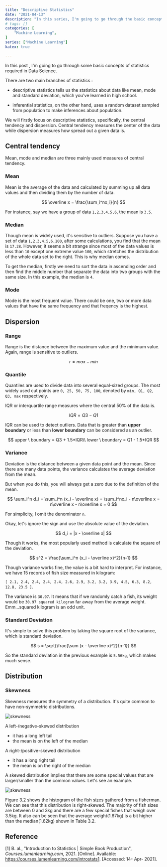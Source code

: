 ```yaml
---
title: "Descriptive Statistics"
date: "2021-04-13"
description: "In this series, I'm going to go through the basic concepts of statistics required in Data Science."
# tags: []
categories: [
    "Machine Learning",
]
series: ["Machine Learning"]
katex: true

---
```




In this post , I'm going to go through some basic concepts of  statistics required in Data Science. 



<!--more-->



There are two main branches of statistics :

- descriptive statistics tells us the statistics about data like mean, mode and standard deviation, which you've learned in high school. 

- inferential statistics, on the other hand, uses a random dataset sampled from population to make inferences about population. 

We will firstly focus on descriptive statistics, specifically, the central tendency and dispersion. Central tendency measures the center of the data while dispersion measures how spread out a given data is.



## Central tendency

Mean, mode and median are three mainly used measures of central tendency.

### Mean

Mean is the average of the data and calculated by summing up all data values and then dividing them by the number of data.


$$
\overline x = \frac{\sum_i^nx_i}{n}
$$



For instance, say we have a group of data `1,2,3,4,5,6`, the mean is `3.5`.



### Median

Though mean is widely used, it's sensitive to outliers.  Suppose you have a set of data `1,2,3,4,5,6,100`, after some calculations, you find that the mean is `17.28`. However, it seems a bit strange since most of the data values is less than `10` except one extreme value `100`, which stretches the distribution of the whole data set to the right. This is why median comes.

To get the median, firstly we need to sort the data in ascending order and then find the middle number that separate the data into two groups with the same size. In this example, the median is `4`.



### Mode

Mode is the most frequent value. There could be one, two or more data values that have the same frequency and that freqency is the highest.



## Dispersion

### Range

Range is the distance between the maximum value and the minimum value. Again, range is sensitive to outliers.


$$
r=max - min
$$


### Quantile

Quantiles are used to divide data into several equal-sized groups. The most widely used cut points are `0, 25, 50, 75, 100`, denoted by `min, Q1, Q2, Q3, max` respectively.



IQR or interquartile range measures where the central 50% of the data is.


$$
IQR = Q3 - Q1
$$


IQR can be used to detect outliers. Data that is greater than **upper boundary** or less than **lower boundary** can be considered as an outlier.


$$
upper \ boundary = Q3 + 1.5*IQR\\
lower \ boundary = Q1 - 1.5*IQR
$$


### Variance

Deviation is the distance between a given data point and the mean. Since there are many data points, the variance calculates the average deviation from the mean. 



But when you do this, you will always get a zero due to the definition of the mean. 


$$
\sum_i^n d_i = \sum_i^n (x_i - \overline x) = \sum_i^nx_i - n\overline x = n\overline x - n\overline x  = 0
$$


For simplicity, I omit the denominator `n`.

Okay,  let's ignore the sign and use the absolute value of the deviation. 


$$
d_i = |x - \overline x|
$$


Though it works, the most popularly used method is calculate the square of the deviation.


$$
s^2 = \frac{\sum_i^n (x_i - \overline x)^2}{n-1}
$$


Though variance works fine, the value is a bit hard to interpret. For instance, we have 15 records of fish size measured in kilogram: 



 `[ 2.1, 2.4, 2.4, 2.4, 2.4, 2.6, 2.9, 3.2, 3.2, 3.9, 4.5, 6.3, 8.2, 12.8, 23.5 ]`. 



The variance is `30.97`.  It means that if we randomly catch a fish, its weight would be `30.97 squared kilogram` far away from the average weight. Emm...squared kilogram is an odd unit.



### Standard Deviation

It's simple to solve this problem by taking the square root of the variance, which is standard deviation.


$$
s = \sqrt{\frac{\sum (x - \overline x)^2}{n-1}}
$$


 So the standard deviation in the previous example is `5.56kg`, which makes much sense.



## Distribution



### Skewness

Skewness measures the symmetry of a distribution.  It's quite common to have non-symmetric distributions.



![skewness](/blog/post/images/skewness.png)



A left-/negative-skewed distribution 

- it has a long left tail
- the mean is on the left of the median



A right-/positive-skewed distribution 

- it has a long right tail
- the mean is on the right of the median



A skewed distribution implies that there are some special values that are larger/smaller than the common values.  Let's see an example.



![skewness](/blog/post/images/fish-skew.png)



Figure 3.2 shows the histogram of the fish sizes gathered from a fisherman. We can see that this distribution is right-skewed. The majority of fish sizes are between 0 and 3kg and there are a few special fishes that weigh over 3.5kg. It also can be seen that the average weight(1.67kg) is a bit higher than the median(1.62kg) shown in Table 3.2.



## Reference

[1] B. al., "Introduction to Statistics | Simple Book Production", *Courses.lumenlearning.com*, 2021. [Online]. Available: https://courses.lumenlearning.com/introstats1. [Accessed: 14- Apr- 2021].

